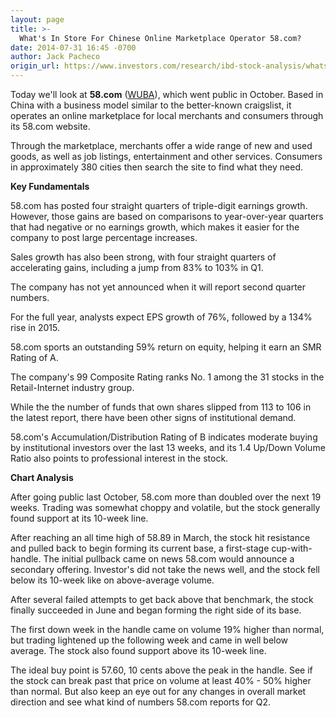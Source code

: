 ```yaml
---
layout: page
title: >-
  What's In Store For Chinese Online Marketplace Operator 58.com?
date: 2014-07-31 16:45 -0700
author: Jack Pacheco
origin_url: https://www.investors.com/research/ibd-stock-analysis/whats-in-store-for-chinese-online-marketplace-operator-58com/
---
```





  



Today we'll look at **58.com** ([WUBA](https://research.investors.com/quote.aspx?symbol=WUBA)), which went public in October. Based in China with a business model similar to the better-known craigslist, it operates an online marketplace for local merchants and consumers through its 58.com website.

  

Through the marketplace, merchants offer a wide range of new and used goods, as well as job listings, entertainment and other services. Consumers in approximately 380 cities then search the site to find what they need.

  

**Key Fundamentals**

  

58.com has posted four straight quarters of triple-digit earnings growth. However, those gains are based on comparisons to year-over-year quarters that had negative or no earnings growth, which makes it easier for the company to post large percentage increases.

  

Sales growth has also been strong, with four straight quarters of accelerating gains, including a jump from 83% to 103% in Q1.

  

The company has not yet announced when it will report second quarter numbers.

  

For the full year, analysts expect EPS growth of 76%, followed by a 134% rise in 2015.

  

58.com sports an outstanding 59% return on equity, helping it earn an SMR Rating of A.

  

The company's 99 Composite Rating ranks No. 1 among the 31 stocks in the Retail-Internet industry group.

  

While the the number of funds that own shares slipped from 113 to 106 in the latest report, there have been other signs of institutional demand.

  

58.com's Accumulation/Distribution Rating of B indicates moderate buying by institutional investors over the last 13 weeks, and its 1.4 Up/Down Volume Ratio also points to professional interest in the stock.

  

**Chart Analysis**

  

After going public last October, 58.com more than doubled over the next 19 weeks. Trading was somewhat choppy and volatile, but the stock generally found support at its 10-week line.

  

After reaching an all time high of 58.89 in March, the stock hit resistance and pulled back to begin forming its current base, a first-stage cup-with-handle. The initial pullback came on news 58.com would announce a secondary offering. Investor's did not take the news well, and the stock fell below its 10-week like on above-average volume.

  

After several failed attempts to get back above that benchmark, the stock finally succeeded in June and began forming the right side of its base.

  

The first down week in the handle came on volume 19% higher than normal, but trading lightened up the following week and came in well below average. The stock also found support above its 10-week line.

  

The ideal buy point is 57.60, 10 cents above the peak in the handle. See if the stock can break past that price on volume at least 40% - 50% higher than normal. But also keep an eye out for any changes in overall market direction and see what kind of numbers 58.com reports for Q2.




